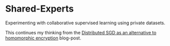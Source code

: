 # Shared-Experts

Experimenting with collaborative supervised learning using private datasets.

This continues my thinking from the [Distributed SGD as an alternative to homomorphic encryption](http://blog.pletnikov.com/post/169447897150/distributed-sgd-as-an-alternative-to-homomorphic) blog-post.
